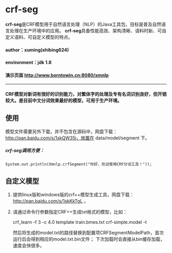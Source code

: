 # crf-seg

**crf-seg**是CRF模型用于自然语言处理（NLP）的Java工具包，目标是普及自然语言处理在生产环境中的应用。
**crf-seg**具备性能高效、架构清晰、语料时新、可自定义语料、可自定义模型的特点。

#### author：xuming(shibing624)
#### environment：jdk 1.8
#### 演示页面 http://www.borntowin.cn:8080/xmnlp


----

#### CRF模型对新词有很好的识别能力，对繁体字的处理及专有名词识别良好，但开销较大。是目前中文分词效果最好的模型，可用于生产环境。

## 使用
模型文件需要另外下载，并不包含在源码中，网盘下载：http://pan.baidu.com/s/1skQW35j，放置在 data/model/segment 下。

##### crf-seg调用方便：


`
System.out.println(Xmnlp.crfSegment("你好，欢迎使用CRF分词工具！"));
`

## 自定义模型
1. 提供linux版和windows版的crf++模型生成工具，网盘下载：http://pan.baidu.com/s/1skKkTgL 。
2. 请通过命令行参数指定CRF++生成txt格式的模型，比如：
   
   crf_learn  -f 3 -c 4.0 template train.bmes.txt crf-simple.model -t
   
   然后将生成的model.txt的路径替换到配置项CRFSegmentModelPath，首次运行后会得到相应的model.txt.bin文件；
   下次加载时会直接从bin缓存加载，速度会快很多。
